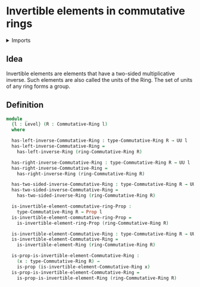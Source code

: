#  Invertible elements in commutative rings

<details><summary>Imports</summary>
```agda
module commutative-algebra.invertible-elements-commutative-rings where
open import commutative-algebra.commutative-rings
open import foundation.propositions
open import foundation.universe-levels
open import ring-theory.invertible-elements-rings
open import ring-theory.rings
```
</details>

## Idea

Invertible elements are elements that have a two-sided multiplicative inverse. Such elements are also called the units of the Ring. The set of units of any ring forms a group.

## Definition

```agda
module _
  {l : Level} (R : Commutative-Ring l)
  where

  has-left-inverse-Commutative-Ring : type-Commutative-Ring R → UU l
  has-left-inverse-Commutative-Ring =
    has-left-inverse-Ring (ring-Commutative-Ring R)

  has-right-inverse-Commutative-Ring : type-Commutative-Ring R → UU l
  has-right-inverse-Commutative-Ring =
    has-right-inverse-Ring (ring-Commutative-Ring R)

  has-two-sided-inverse-Commutative-Ring : type-Commutative-Ring R → UU l
  has-two-sided-inverse-Commutative-Ring =
    has-two-sided-inverse-Ring (ring-Commutative-Ring R)

  is-invertible-element-commutative-ring-Prop :
    type-Commutative-Ring R → Prop l
  is-invertible-element-commutative-ring-Prop =
    is-invertible-element-ring-Prop (ring-Commutative-Ring R)

  is-invertible-element-Commutative-Ring : type-Commutative-Ring R → UU l
  is-invertible-element-Commutative-Ring =
    is-invertible-element-Ring (ring-Commutative-Ring R)

  is-prop-is-invertible-element-Commutative-Ring :
    (x : type-Commutative-Ring R) →
    is-prop (is-invertible-element-Commutative-Ring x)
  is-prop-is-invertible-element-Commutative-Ring =
    is-prop-is-invertible-element-Ring (ring-Commutative-Ring R)
```

